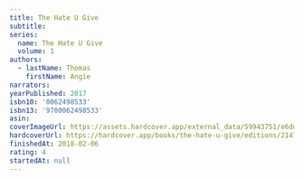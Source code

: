 ```yaml
---
title: The Hate U Give
subtitle:
series:
  name: The Hate U Give
  volume: 1
authors:
  - lastName: Thomas
    firstName: Angie
narrators:
yearPublished: 2017
isbn10: '0062498533'
isbn13: '9780062498533'
asin:
coverImageUrl: https://assets.hardcover.app/external_data/59943751/e6dd9344c6d74cf8a53ec05acaa665809dbfa356.jpeg
hardcoverUrl: https://hardcover.app/books/the-hate-u-give/editions/21479089
finishedAt: 2018-02-06
rating: 4
startedAt: null
---
```

